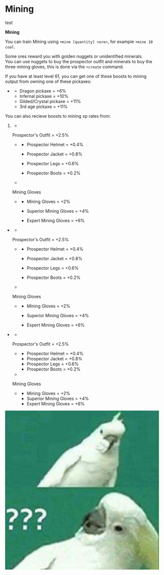 # Mining

test

**Mining**

You can train Mining using `+mine [quantity] <ore>`, for example `+mine 10 coal`.

Some ores reward you with golden nuggets or unidentified minerals.  
You can use nuggets to buy the prospector outfit and minerals to buy the three mining gloves, this is done via the `+create` command.

If you have at least level 61, you can get one of these boosts to mining output from owning one of these pickaxes:

* * Dragon pickaxe = +6%
  * Infernal pickaxe = +10%
  * Gilded/Crystal pickaxe = +11%
  * 3rd age pickaxe = +11%

You can also recieve boosts to mining xp rates from:

1. -

   Prospector's Outfit = +2.5%

   * - Prospector Helmet = +0.4%

     - Prospector Jacket = +0.8%

     - Prospector Legs = +0.6%

     - Prospector Boots = +0.2%

   -

   Mining Gloves

   * - Mining Gloves = +2%

     - Superior Mining Gloves = +4%

     - Expert Mining Gloves = +6%

* -

  Prospector's Outfit = +2.5%

  * - Prospector Helmet = +0.4%

    - Prospector Jacket = +0.8%

    - Prospector Legs = +0.6%

    - Prospector Boots = +0.2%

  -

  Mining Gloves

  * - Mining Gloves = +2%

    - Superior Mining Gloves = +4%

    - Expert Mining Gloves = +6%

* -

  Prospector's Outfit = +2.5%

  * * Prospector Helmet = +0.4%
    * Prospector Jacket = +0.8%
    * Prospector Legs = +0.6%
    * Prospector Boots = +0.2%

  -

  Mining Gloves

  * * Mining Gloves = +2%
    * Superior Mining Gloves = +4%
    * Expert Mining Gloves = +6%

![](../.gitbook/assets/676d95bde3c7569b945514d452fdbb37%20%281%29.jpg)


